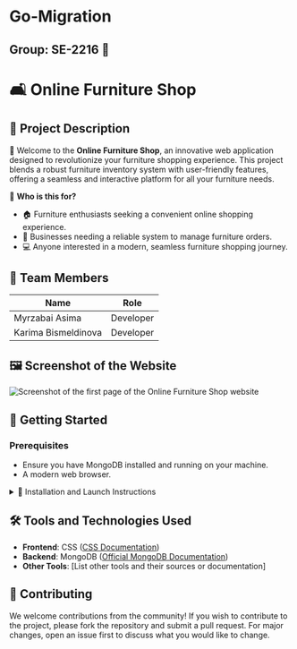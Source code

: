# Go-Migration

## Group: SE-2216 🌟

# 🛋️ Online Furniture Shop

## 📖 Project Description

🚀 Welcome to the **Online Furniture Shop**, an innovative web application designed to revolutionize your furniture shopping experience. This project blends a robust furniture inventory system with user-friendly features, offering a seamless and interactive platform for all your furniture needs.

🎯 **Who is this for?**
- 🏠 Furniture enthusiasts seeking a convenient online shopping experience.
- 🏢 Businesses needing a reliable system to manage furniture orders.
- 💻 Anyone interested in a modern, seamless furniture shopping journey.

## 👥 Team Members

| Name                 | Role      |
| -------------------- | --------- |
| Myrzabai Asima       | Developer |
| Karima Bismeldinova  | Developer |

## 🖼️ Screenshot of the Website

![Screenshot of the first page of the Online Furniture Shop website](https://github.com/AsimaCoder/advprog2/assets/129846829/bb62d38a-988f-449c-b9e4-a332de30d875) 

## 🚀 Getting Started

### Prerequisites
- Ensure you have MongoDB installed and running on your machine.
- A modern web browser.

<details>
<summary>🔧 Installation and Launch Instructions</summary>

1. Clone the repository: 
git clone https://github.com/ananasdenisovich/advprog2/

2. Navigate to the project directory: 
cd advprog2

3. Install the required dependencies: 
npm install
or 
yarn install

4. Start the server: 
node server.js
or 
npm start

5. Open your web browser and navigate to `http://localhost:8080` to access the application.

</details>

## 🛠️ Tools and Technologies Used

- **Frontend**: CSS ([CSS Documentation](https://www.w3schools.com/css/default.asp))
- **Backend**: MongoDB ([Official MongoDB Documentation](https://docs.mongodb.com))
- **Other Tools**: [List other tools and their sources or documentation]

## 👐 Contributing

We welcome contributions from the community! If you wish to contribute to the project, please fork the repository and submit a pull request. For major changes, open an issue first to discuss what you would like to change.

